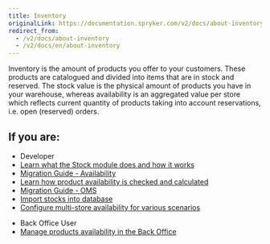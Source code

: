 ```yaml
---
title: Inventory
originalLink: https://documentation.spryker.com/v2/docs/about-inventory
redirect_from:
  - /v2/docs/about-inventory
  - /v2/docs/en/about-inventory
---
```


Inventory is the amount of products you offer to your customers. These products are catalogued and divided into items that are in stock and reserved. The stock value is the physical amount of products you have in your warehouse, whereas availability is an aggregated value per store which reflects current quantity of products taking into account reservations, i.e. open (reserved) orders.

## If you are:

<div class="mr-container">
    <div class="mr-list-container">
        <!-- col1 -->
        <div class="mr-col">
            <ul class="mr-list mr-list-green">
                <li class="mr-title">Developer</li>
                <li><a href="https://documentation.spryker.com/v2/docs/stock-availability-management" class="mr-link">Learn what the Stock module does and how it works</a></li>
                <li><a href="https://documentation.spryker.com/v2/docs/mg-availability" class="mr-link">Migration Guide - Availability</a></li>
                <li><a href="https://documentation.spryker.com/v2/docs/stock-availability-management" class="mr-link">Learn how product availability is checked and calculated</a></li>
                <li><a href="https://documentation.spryker.com/v2/docs/mg-oms" class="mr-link">Migration Guide - OMS</a></li>
               <li><a href="https://documentation.spryker.com/v2/docs/data-importers-review-implementation" class="mr-link">Import stocks into database</a></li>
                <li><a href="https://documentation.spryker.com/v2/docs/multiple-warehouse-stock" class="mr-link">Configure multi-store availability for various scenarios</a></li>
            </ul>
        </div>
        <!-- col2 -->
        <div class="mr-col">
            <ul class="mr-list mr-list-blue">
                <li class="mr-title"> Back Office User</li>
                <li><a href="https://documentation.spryker.com/v2/docs/managing-products-availability" class="mr-link">Manage products availability in the Back Office</a></li>
            </ul>
        </div>
    </div>
</div>
